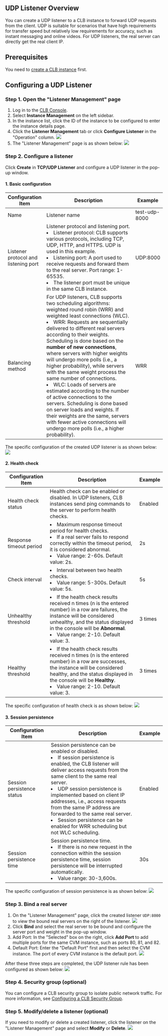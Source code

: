 ## UDP Listener Overview
You can create a UDP listener to a CLB instance to forward UDP requests from the client. UDP is suitable for scenarios that have high requirements for transfer speed but relatively low requirements for accuracy, such as instant messaging and online videos. For UDP listeners, the real server can directly get the real client IP.
## Prerequisites
You need to [create a CLB instance](http://intl.cloud.tencent.com/document/product/214/6149) first.

## Configuring a UDP Listener
### Step 1. Open the "Listener Management" page
1. Log in to the [CLB Console](https://console.cloud.tencent.com/clb).
2. Select **Instance Management** on the left sidebar.
3. In the instance list, click the ID of the instance to be configured to enter the instance details page.
4. Click the **Listener Management** tab or click **Configure Listener** in the "Operation" column.
![](https://main.qcloudimg.com/raw/2c2762f61caf469f88f43f260c3238ea.png)
5. The "Listener Management" page is as shown below:
![](https://main.qcloudimg.com/raw/053f8a784f0d960866dc59888181960f.png)

### Step 2. Configure a listener
Click **Create** in **TCP/UDP Listener** and configure a UDP listener in the pop-up window.
#### 1. Basic configuration
<table>
<thead>
<tr>
<th width="15%">Configuration Item</th>
<th width="70%">Description</th>
<th width="15%">Example</th>
</tr>
</thead>
<tbody><tr>
<td>Name</td>
<td>Listener name</td>
<td><span>test-udp-8000 &nbsp; &nbsp; &nbsp;</span></td>
</tr>
<tr>
<td>Listener protocol and listening port</td>
<td>Listener protocol and listening port. <br><li>Listener protocol: CLB supports various protocols, including TCP, UDP, HTTP, and HTTPS. UDP is used in this example.</li><li>Listening port: A port used to receive requests and forward them to the real server. Port range: 1-65535.</li><li>The listener port must be unique in the same CLB instance.</li></td>
<td>UDP:8000</td>
</tr>
<tr>
<td>Balancing method</td>
<td>For UDP listeners, CLB supports two scheduling algorithms: weighted round robin (WRR) and weighted least connections (WLC).<br> <li>WRR: Requests are sequentially delivered to different real servers according to their weights. Scheduling is done based on the <strong>number of new connections</strong>, where servers with higher weights will undergo more polls (i.e., a higher probability), while servers with the same weight process the same number of connections.</li><li>WLC: Loads of servers are estimated according to the number of active connections to the servers. Scheduling is done based on server loads and weights. If their weights are the same, servers with fewer active connections will undergo more polls (i.e., a higher probability).</li></td>
<td>WRR</td>
</tr>
</tbody></table>

The specific configuration of the created UDP listener is as shown below:
![](https://main.qcloudimg.com/raw/ac649d8397dc27f29e5c01e1859613ac.png)

#### 2. Health check
| Configuration Item | Description | Example |
| ------- | ------------------------ | ---------------------------------------- |
| Health check status | Health check can be enabled or disabled. In UDP listeners, CLB instances send ping commands to the server to perform health checks. | Enabled |
| Response timeout period | <li>Maximum response timeout period for health checks.</li><li>If a real server fails to respond correctly within the timeout period, it is considered abnormal.</li><li>Value range: 2-60s. Default value: 2s.</li> | 2s |
| Check interval | <li>Interval between two health checks.</li><li>Value range: 5-300s. Default value: 5s.</li> | 5s |
| Unhealthy threshold | <li>If the health check results received n times (n is the entered number) in a row are failures, the instance will be considered unhealthy, and the status displayed in the console will be **Abnormal**.</li><li>Value range: 2-10. Default value: 3. | 3 times |
| Healthy threshold | <li>If the health check results received n times (n is the entered number) in a row are successes, the instance will be considered healthy, and the status displayed in the console will be **Healthy**.</li><li>Value range: 2-10. Default value: 3.</li> | 3 times |

The specific configuration of health check is as shown below:
![](https://main.qcloudimg.com/raw/1b44a861227794f91ba77b4a8039258b.png)

#### 3. Session persistence
| Configuration Item | Description | Example |
| ------- | ------------------------ | ---------------------------------------- |
| Session persistence status | Session persistence can be enabled or disabled. <br><li>If session persistence is enabled, the CLB listener will deliver access requests from the same client to the same real server.</li><li>UDP session persistence is implemented based on client IP addresses, i.e., access requests from the same IP address are forwarded to the same real server.</li><li>Session persistence can be enabled for WRR scheduling but not WLC scheduling.</li> | Enabled |
| Session persistence time | Session persistence time. <br> <li>If there is no new request in the connection within the session persistence time, session persistence will be interrupted automatically.</li><li>Value range: 30-3,600s.</li> | 30s |

The specific configuration of session persistence is as shown below:
![](https://main.qcloudimg.com/raw/d63d71c974299c968e08f4a113303ab3.png)

### Step 3. Bind a real server
1. On the "Listener Management" page, click the created listener `UDP:8000` to view the bound real servers on the right of the listener.
![](https://main.qcloudimg.com/raw/c1169f8489ab530722677ed78e27aa6e.png)
2. Click **Bind** and select the real server to be bound and configure the server port and weight in the pop-up window.
 1. Add Port: In the "Selected" box on the right, click **Add Port** to add multiple ports for the same CVM instance, such as ports 80, 81, and 82.
 2. Default Port: Enter the "Default Port" first and then select the CVM instance. The port of every CVM instance is the default port.
![](https://main.qcloudimg.com/raw/a39ed8adb8e16928835342fcd8524bba.png)

After these three steps are completed, the UDP listener rule has been configured as shown below:
![](https://main.qcloudimg.com/raw/3ffbe2442ba826e4d1d395e3f2a99f61.png)

### Step 4. Security group (optional)
You can configure a CLB security group to isolate public network traffic. For more information, see [Configuring a CLB Security Group](https://intl.cloud.tencent.com/document/product/214/14733).

### Step 5. Modify/delete a listener (optional)
If you need to modify or delete a created listener, click the listener on the "Listener Management" page and select **Modify** or **Delete**.
![](https://main.qcloudimg.com/raw/505c464643460e5d0c7008167f0edd77.png)
